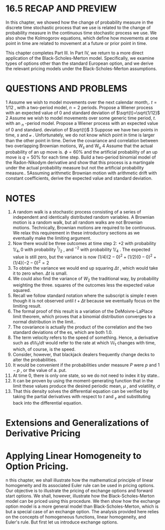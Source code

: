 # 16.5 RECAP AND PREVIEW

In this chapter, we showed how the change of probability measure in the discrete time stochastic process that we use is related to the change of probability measure in the continuous time stochastic process we use. We also show the Kolmogorov equations, which define how movements at one point in time are related to movement at a future or prior point in time.

This chapter completes Part III. In Part IV, we return to a more direct application of the Black-Scholes-Merton model. Specifically, we examine types of options other than the standard European option, and we derive the relevant pricing models under the Black-Scholes-Merton assumptions.

# QUESTIONS AND PROBLEMS

1 Assume we wish to model movements over the next calendar month,. $t=1/12$ , with a two-period model, $n=2$ periods. Propose a Wiener process with an expected value of 0 and standard deviation of $\sqrt{t}=\sqrt{1/12}$
2 Assume we wish to model movements over some generic time period, $t.$ with an $_n$ -period model. Propose a Wiener process with an expected value of 0 and standard. deviation of $\sqrt{t}$
3 Suppose we have two points in time, $s$ and $\boldsymbol{\mathscr{u}}$ . Unfortunately, we do not know which point in time is larger than the other point in time. Derive the covariance and correlation between two overlapping Brownian motions, $W_{s}$ and $\mathrm{W}_{u}$
4 Assume that the actual probability of an up move is. $\phi=60\%$ and the artificial probability of an up move is $q=50\%$ for each time step. Build a two-period binomial model of the Radon-Nikodym derivative and show that this process is a martingale under the actual probability measure but not the artificial probability measure..
5Assuming arithmetic Brownian motion with arithmetic drift with constant coefficients, derive the expected value and standard deviation.

# NOTES

1. A random walk is a stochastic process consisting of a series of independent and identically distributed random variables. A Brownian motion is a random walk, but all random walks are not Brownian motions. Technically, Brownian motions are required to be continuous. We relax this requirement in these introductory sections as we eventually make the limiting argument.
2. Now there would be three outcomes at time step 2: $+2$ with probability ${{1/}_{4}},0$ with probability $^1/_{2}$ , and $^{-2}$ with probability $1/_{4}$ . The expected value is still zero, but the variance is now $(1/4)(2-0)^{2}+(1/2)(0-0)^{2}+(1/4)(-2-0)^{2}=2$
3. To obtain the variance we would end up squaring $\Delta t$ , which would take it to zero when. $\Delta t$ is small.
4. We could also find the variance of $W_{2}$ the traditional way, by probability weighting the three. squares of the outcomes less the expected value squared.
5. Recall we follow standard notation where the subscript is simple $t$ even though it is not observed until $t+\Delta t$ because we eventually focus on the limiting result.
6. The formal proof of this result is a variation of the DeMoivre-LaPlace limit theorem, which proves that a binomial distribution converges to a normal distribution in the limit..
7. The covariance is actually the product of the correlation and the two standard deviations of the es, which are both 1.0.
8. The term velocity refers to the speed of something. Hence, a derivative such as $d\mathbb{W}_{t}/d t$ would refer to the rate at which $\mathbb{W}_{t}$ changes with time, which, of course, is the speed.
9. Consider, however, that blackjack dealers frequently change decks to alter the probabilities.
10. It would be convenient if the probabilities under measure $P$ were $p$ and $1-p$ , or the value of a. put.
11. At time 0, there is only one state, so we do not need to index it by state..
12. It can be proven by using the moment-generating function that in the limit these values produce the desired periodic mean, $\mu$ , and volatility, $\sigma$
13. That this density solves the differential equation can be verified by taking the partial derivatives with respect to $t$ and $_x$ and substituting back into the differential equation.

# Extensions and Generalizations of Derivative Pricing

# Applying Linear Homogeneity to Option Pricing.

n this chapter, we shall illustrate how the mathematical principle of linear homogeneity and its associated Euler rule can be used in pricing options. Our objective is to illustrate the pricing of exchange options and forward start options. We shall, however, illustrate how the Black-Scholes-Merton model can be priced using this procedure. We then show how the exchange option model is a more general model than Black-Scholes-Merton, which is but a special case of an exchange option. The analysis provided here relies on the concepts of homogeneous functions, linear homogeneity, and Euler's rule. But first let us introduce exchange options.
